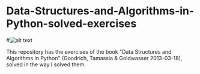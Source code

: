 # Data-Structures-and-Algorithms-in-Python-solved-exercises
#![alt text](https://github.com/jjsanmartino03/#Data-Structures-and-Algorithms-in-Python-solved-exercises/blob/master/book.jpg)

This repository has the exercises of the book "Data Structures and Algorithms in Python" (Goodrich, Tamassia & Goldwasser 2013-03-18), solved in the way I solved them.
